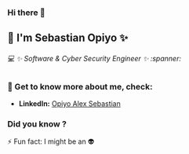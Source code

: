 ### Hi there 👋

## :construction_worker: I'm Sebastian Opiyo ✨

<!--
**SebastianOpiyo/SebastianOpiyo** is a ✨ _special_ ✨ repository because its `README.md` (this file) appears on your GitHub profile.

Here are some ideas to get you started:

- 🔭 I’m currently working on ...
- 🌱 I’m currently learning ...
- 👯 I’m looking to collaborate on ...
- 🤔 I’m looking for help with ...
- 💬 Ask me about ...
- 📫 How to reach me: ...
- 😄 Pronouns: ...
- ⚡ Fun fact: ...
-->
###### :computer: ✨ Software & Cyber Security Engineer ✨ :spanner:

### 💬 Get to know more about me, check:
* **LinkedIn:** [Opiyo Alex Sebastian](https://www.linkedin.com/in/opiyo-alex-sebastian-4ab31270/)

<!--
* **YouTube:** [Opiyo Sebastian](https://www.youtube.com/channel/UCSr6MooK42cIGT1eo_0OfJg)
* **Company Website:** [IT-SealOps](http://it-sealops.com/)
-->

<!-- ## Programming Languages -->

<!-- [![Top Langs](https://github-readme-stats.vercel.app/api/top-langs/?username=SebastianOpiyo&langs_count=5)](https://github.com/SebastianOpiyo/github-readme-stats) -->

### Did you know ?
⚡ Fun fact: I might be an :alien:

